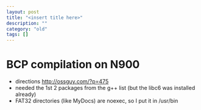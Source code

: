 ```yaml
---
layout: post
title: "<insert title here>"
description: ""
category: "old"
tags: []
---
```


BCP compilation on N900
========================
* directions http://ossguy.com/?p=475
* needed the 1st 2 packages from the g++ list (but the libc6 was installed already)
* FAT32 directories (like MyDocs) are noexec, so I put it in /usr/bin
